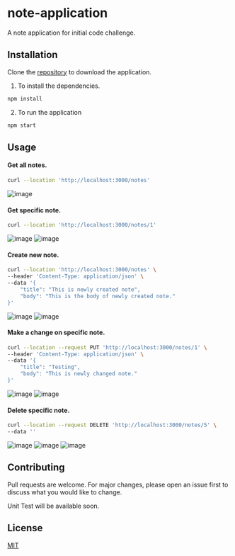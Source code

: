 # note-application

A note application for initial code challenge.

## Installation

Clone the [repository](https://github.com/srphfthnd/note-application.git) to download the application.

1. To install the dependencies.

```bash
npm install
```

2. To run the application

```bash
npm start
```

## Usage

#### Get all notes.

```bash
curl --location 'http://localhost:3000/notes'
```
![image](https://github.com/srphfthnd/note-application/assets/30517958/6166c3b3-96e6-4127-8ab3-ff0091c3c898)


#### Get specific note.

```bash
curl --location 'http://localhost:3000/notes/1'
```
![image](https://github.com/srphfthnd/note-application/assets/30517958/90ef0412-5e8f-4782-a997-cd330b4062ee)
![image](https://github.com/srphfthnd/note-application/assets/30517958/750a34b8-41ca-44d7-bb5c-0655017703d6)



#### Create new note.

```bash
curl --location 'http://localhost:3000/notes' \
--header 'Content-Type: application/json' \
--data '{
    "title": "This is newly created note",
    "body": "This is the body of newly created note."
}'
```
![image](https://github.com/srphfthnd/note-application/assets/30517958/f366943c-dc8d-4465-a8a2-3de18fc87b5d)
![image](https://github.com/srphfthnd/note-application/assets/30517958/95870ce6-886e-4516-8145-f936317e11dc)



#### Make a change on specific note.

```bash
curl --location --request PUT 'http://localhost:3000/notes/1' \
--header 'Content-Type: application/json' \
--data '{
    "title": "Testing",
    "body": "This is newly changed note."
}'
```
![image](https://github.com/srphfthnd/note-application/assets/30517958/38377e56-05ee-4464-b43c-b0106f8c345a)
![image](https://github.com/srphfthnd/note-application/assets/30517958/e2760a06-98e9-494a-8dab-94ac57c7a2d3)



#### Delete specific note.

```bash
curl --location --request DELETE 'http://localhost:3000/notes/5' \
--data ''
```
![image](https://github.com/srphfthnd/note-application/assets/30517958/62984658-10eb-44ef-a25e-556f21124627)
![image](https://github.com/srphfthnd/note-application/assets/30517958/e96573c7-ac27-4dfb-9a5e-87aa32269edb)
![image](https://github.com/srphfthnd/note-application/assets/30517958/58a3c9e0-2e6b-4b76-978f-61b7e28f62ca)



## Contributing

Pull requests are welcome. For major changes, please open an issue first
to discuss what you would like to change.

Unit Test will be available soon.

## License

[MIT](https://choosealicense.com/licenses/mit/)
